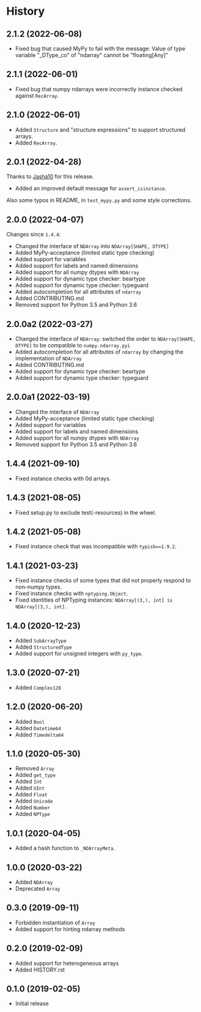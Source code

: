 # History

## 2.1.2 (2022-06-08)

- Fixed bug that caused MyPy to fail with the message: Value of type variable "_DType_co" of "ndarray" cannot be "floating[Any]"

## 2.1.1 (2022-06-01)

- Fixed bug that numpy ndarrays were incorrectly instance checked against `RecArray`.

## 2.1.0 (2022-06-01)

- Added `Structure` and "structure expressions" to support structured arrays.
- Added `RecArray`.

## 2.0.1 (2022-04-28)

Thanks to [Jasha10](https://github.com/Jasha10) for this release.
- Added an improved default message for `assert_isinstance`.
  
Also some typos in README, in `test_mypy.py` and some style corrections.

## 2.0.0 (2022-04-07)

Changes since `1.4.4`:
- Changed the interface of `NDArray` into `NDArray[SHAPE, DTYPE]`
- Added MyPy-acceptance (limited static type checking)
- Added support for variables
- Added support for labels and named dimensions
- Added support for all numpy dtypes with `NDArray`
- Added support for dynamic type checker: beartype
- Added support for dynamic type checker: typeguard
- Added autocompletion for all attributes of `ndarray`
- Added CONTRIBUTING.md
- Removed support for Python 3.5 and Python 3.6

## 2.0.0a2 (2022-03-27)

- Changed the interface of `NDArray`: switched the order to `NDArray[SHAPE, DTYPE]` to be compatible to `numpy.ndarray.pyi`
- Added autocompletion for all attributes of `ndarray` by changing the implementation of `NDArray`
- Added CONTRIBUTING.md
- Added support for dynamic type checker: beartype
- Added support for dynamic type checker: typeguard

## 2.0.0a1 (2022-03-19)

- Changed the interface of `NDArray`
- Added MyPy-acceptance (limited static type checking)
- Added support for variables
- Added support for labels and named dimensions
- Added support for all numpy dtypes with `NDArray`
- Removed support for Python 3.5 and Python 3.6

## 1.4.4 (2021-09-10)

- Fixed instance checks with 0d arrays.

## 1.4.3 (2021-08-05)

- Fixed setup.py to exclude test(-resources) in the wheel.

## 1.4.2 (2021-05-08)

- Fixed instance check that was incompatible with `typish==1.9.2`.

## 1.4.1 (2021-03-23)

- Fixed instance checks of some types that did not properly respond to non-numpy types.
- Fixed instance checks with ``nptyping.Object``.
- Fixed identities of NPTyping instances: ``NDArray[(3,), int] is NDArray[(3,), int]``.

## 1.4.0 (2020-12-23)

- Added ``SubArrayType``
- Added ``StructuredType``
- Added support for unsigned integers with ``py_type``.

## 1.3.0 (2020-07-21)

- Added ``Complex128``

## 1.2.0 (2020-06-20)

- Added ``Bool``
- Added ``Datetime64``
- Added ``Timedelta64``

## 1.1.0 (2020-05-30)

- Removed ``Array``
- Added ``get_type``
- Added ``Int``
- Added ``UInt``
- Added ``Float``
- Added ``Unicode``
- Added ``Number``
- Added ``NPType``

## 1.0.1 (2020-04-05)

- Added a hash function to ``_NDArrayMeta``.

## 1.0.0 (2020-03-22)

- Added ``NDArray``
- Deprecated ``Array``

## 0.3.0 (2019-09-11)

- Forbidden instantiation of ``Array``
- Added support for hinting ndarray methods

## 0.2.0 (2019-02-09)

- Added support for heterogeneous arrays
- Added HISTORY.rst

## 0.1.0 (2019-02-05)

- Initial release
